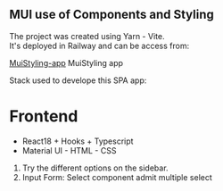 ## MUI use of Components and Styling 

The project was created using Yarn - Vite.  
It's deployed in Railway and can be access from:  

[MuiStyling-app](https://jcantini.github.io/MUI-Styling/)  MuiStyling app


Stack used to develope this SPA app:  

# Frontend  
* React18 + Hooks + Typescript
* Material UI - HTML - CSS  

1. Try the different options on the sidebar.
2. Input Form: Select component admit multiple select